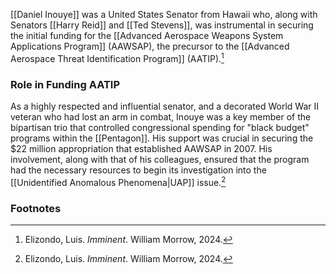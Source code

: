[[Daniel Inouye]] was a United States Senator from Hawaii who, along with Senators [[Harry Reid]] and [[Ted Stevens]], was instrumental in securing the initial funding for the [[Advanced Aerospace Weapons System Applications Program]] (AAWSAP), the precursor to the [[Advanced Aerospace Threat Identification Program]] (AATIP).[^1]

### Role in Funding AATIP

As a highly respected and influential senator, and a decorated World War II veteran who had lost an arm in combat, Inouye was a key member of the bipartisan trio that controlled congressional spending for "black budget" programs within the [[Pentagon]]. His support was crucial in securing the $22 million appropriation that established AAWSAP in 2007. His involvement, along with that of his colleagues, ensured that the program had the necessary resources to begin its investigation into the [[Unidentified Anomalous Phenomena|UAP]] issue.[^1]

### Footnotes
[^1]: Elizondo, Luis. *Imminent*. William Morrow, 2024.
